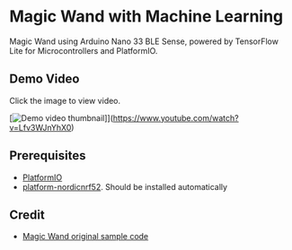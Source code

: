 # Magic Wand with Machine Learning

Magic Wand using Arduino Nano 33 BLE Sense, powered by TensorFlow Lite for Microcontrollers and PlatformIO.

## Demo Video

Click the image to view video.

[![Demo video thumbnail](http://i3.ytimg.com/vi/Lfv3WJnYhX0/hqdefault.jpg)]](https://www.youtube.com/watch?v=Lfv3WJnYhX0)

## Prerequisites

* [PlatformIO](http://platformio.org/)
* [platform-nordicnrf52](https://github.com/platformio/platform-nordicnrf52). Should be installed automatically

## Credit

* [Magic Wand original sample code]([exercises/intro.md](https://github.com/tensorflow/tensorflow/tree/master/tensorflow/lite/micro/examples/magic_wand))

